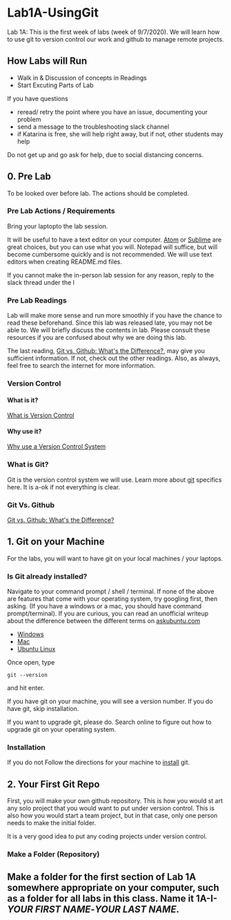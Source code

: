 # Lab1A-UsingGit
Lab 1A: 
This is the first week of labs (week of 9/7/2020). We will learn how to use git to version control our work and github to manage remote projects. 

## How Labs will Run
- Walk in & Discussion of concepts in Readings
- Start Excuting Parts of Lab

If you have questions
- reread/ retry the point where you have an issue, documenting your problem
- send a message to the troubleshooting slack channel
- if Katarina is free, she will help right away, but if not, other students may help

Do not get up and go ask for help, due to social distancing concerns. 
## 0. Pre Lab
To be looked over before lab. The actions should be completed.  

### Pre Lab Actions / Requirements
Bring  your laptopto the lab session.

It will be useful to have a text editor on your computer. [Atom](https://atom.io/) or [Sublime](https://www.sublimetext.com/) are great choices, but you can use what you will. Notepad will suffice, but will become cumbersome quickly and is not recommended.
We will use text editors when creating README.md files. 

If you cannot make the in-person lab session for any reason, reply to the slack thread under the l

### Pre Lab Readings
Lab will make more sense and run more smoothly if you have the chance to read these beforehand. Since this lab was released late, you may not be able to. We will briefly discuss the contents in lab. Please consult these resources if you are confused about why we are doing this lab. 

The last reading, [Git vs. Github: What's the Difference?](https://blog.devmountain.com/git-vs-github-whats-the-difference/), may give you sufficient information. If not, check out the other readings. Also, as always, feel free to search the internet for more information. 

### Version Control 

#### What is it?
[What is Version Control](https://www.atlassian.com/git/tutorials/what-is-version-control)

#### Why use it?
[Why use a Version Control System](https://www.git-tower.com/learn/git/ebook/en/desktop-gui/basics/why-use-version-control#:~:text=%20Why%20Use%20a%20Version%20Control%20System%3F%20,a%20file%20%28or%20even%20the%20whole...%20More%20)

### What is Git? 
Git is the version control system we will use. Learn more about [git](https://www.git-scm.com/book/en/v2/Getting-Started-What-is-Git%3F) specifics here. It is a-ok if not everything is clear. 

### Git Vs. Github
[Git vs. Github: What's the Difference?](https://blog.devmountain.com/git-vs-github-whats-the-difference/)

## 1. Git on your Machine 
For the labs, you will want to have git on your local machines / your laptops. 

### Is Git already installed?
Navigate to your command prompt / shell / terminal. If none of the above are features that come with your operating system, try googling first, then asking.  (If you have a windows or a mac, you should have command prompt/terminal). If you are curious, you can read an unofficial writeup about the difference between the different terms on  [askubuntu.com](https://askubuntu.com/questions/506510/what-is-the-difference-between-terminal-console-shell-and-command-line)
- [Windows](https://www.howtogeek.com/235101/10-ways-to-open-the-command-prompt-in-windows-10/)
- [Mac](https://support.apple.com/guide/terminal/open-or-quit-terminal-apd5265185d-f365-44cb-8b09-71a064a42125/mac)
- [Ubuntu Linux](https://www.wikihow.com/Open-a-Terminal-Window-in-Ubuntu)

Once open, type
```
git --version
```
and hit enter.

If you have git on your machine, you will see a version number. If you do have git, skip installation. 

If you want to upgrade git, please do. Search online to figure out how to upgrade git on your operating system.

### Installation
If you do not Follow the directions for your machine to [install](https://git-scm.com/book/en/v2/Getting-Started-Installing-Git) git.

## 2. Your First Git Repo
First, you will make your own github repository. 
This is how you would st
art any solo project that you would want to put under version control. 
This is also how you would start a team project, but in that case, only one person needs to make the initial folder. 

It is a very good idea to put any coding projects under version control. 

### Make a Folder (Repository)
Make a folder for the first section of Lab 1A somewhere appropriate on your computer, such as a folder for all labs in this class. Name it 1A-I-*YOUR FIRST NAME*-*YOUR LAST NAME*. 
- 



